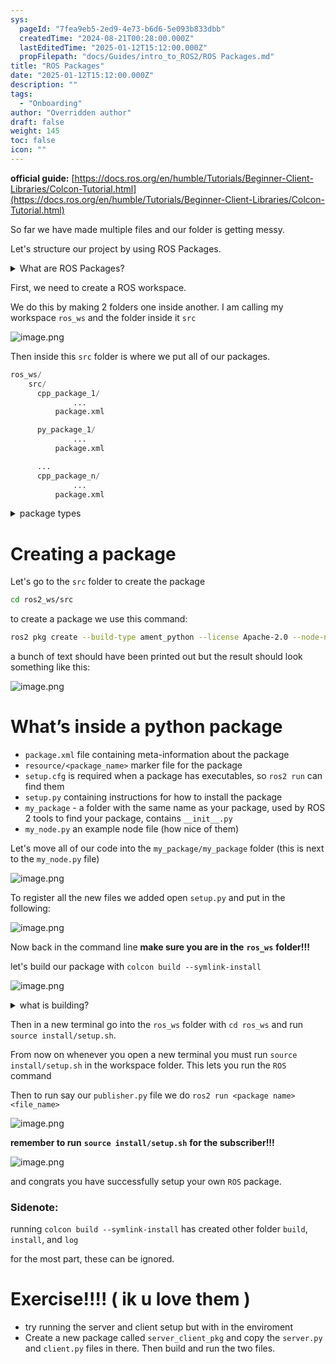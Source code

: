 ```yaml
---
sys:
  pageId: "7fea9eb5-2ed9-4e73-b6d6-5e093b833dbb"
  createdTime: "2024-08-21T00:28:00.000Z"
  lastEditedTime: "2025-01-12T15:12:00.000Z"
  propFilepath: "docs/Guides/intro_to_ROS2/ROS Packages.md"
title: "ROS Packages"
date: "2025-01-12T15:12:00.000Z"
description: ""
tags:
  - "Onboarding"
author: "Overridden author"
draft: false
weight: 145
toc: false
icon: ""
---
```


**official guide:** [https://docs.ros.org/en/humble/Tutorials/Beginner-Client-Libraries/Colcon-Tutorial.html](https://docs.ros.org/en/humble/Tutorials/Beginner-Client-Libraries/Colcon-Tutorial.html)

So far we have made multiple files and our folder is getting messy.

Let's structure our project by using ROS Packages.

<details>

<summary>What are ROS Packages?</summary>

ROS Packages are, as the name implies, packages of code that are highly sharable between ROS developers.

They consist of a folder, `package.xml` file, and source code

```python
      cpp_package_1/
		      ... imagine much code files here ..
          package.xml
```

</details>

First, we need to create a ROS workspace.

We do this by making 2 folders one inside another. I am calling my workspace `ros_ws` and the folder inside it `src`

![image.png](https://prod-files-secure.s3.us-west-2.amazonaws.com/d518164a-d88e-44d1-a4ee-3adb3bd8bce0/70706947-fd18-4537-a67b-e12946812d31/image.png?X-Amz-Algorithm=AWS4-HMAC-SHA256&X-Amz-Content-Sha256=UNSIGNED-PAYLOAD&X-Amz-Credential=ASIAZI2LB4663WBKRUUD%2F20250305%2Fus-west-2%2Fs3%2Faws4_request&X-Amz-Date=20250305T210748Z&X-Amz-Expires=3600&X-Amz-Security-Token=IQoJb3JpZ2luX2VjENT%2F%2F%2F%2F%2F%2F%2F%2F%2F%2FwEaCXVzLXdlc3QtMiJHMEUCIQCHGhxMCkjBTdaVgJfCnAQgxlhPIDQQnwZJpBtj%2B2P0WAIgWf9H%2Bpv0Dz0Sv%2BFMB32gV03c2%2FaJfEavbeaduxWINKMq%2FwMIHRAAGgw2Mzc0MjMxODM4MDUiDEX5y6ruAvNm0%2FEBryrcA9WaRParusqcoYR7HhKMek%2BIHzzZD9jZZpuD2FzR9DZITNSRzg6e%2Fs9nYlnw5P5HAezbOiVVYgSXNpP1%2B9r5BO3fQy09u1U4IOk4gwP%2BY3TJsDxhL7VLI96YL5eCZzcSyWTMJAGpcx50A4erbgg6zJV1w3u0qUzQ16neVlAjZwVuww7O3wpuySO2wMprx67KRius4XF1rrtaY6LiELqICOeSmQcamLNcRm7IDVR0R6%2BJRsY9SUlFM3gDs0lUMBn0kR2Xwt%2F8gYpQeV5AUaMP9JynlH7EhukQaxHMMgGve8fp0X6txnWISAe3HH0PjHPfryGf%2B03pZsY7T%2BjIZC74D4cJPUPQgKHZsFuNyq5exIEdeiJamhjK9pgfwEJsk23yIpABY8LywNOvykTzf6Iddotk2H9fVCdVoMTPiG%2BMyANrWKjsTLxyFxWH7J7Hl0Xpzg4%2Fte4NOfhTDfy2q5vMQTeRwFFYMTyaLOW27K%2BzmbW4ywFIL9n%2B9HpilC1oN%2BHK3T0QKM310l4Rr0E%2Bn61E0h7UyuxTs8kLAiUBMtVklUMc9IGMZuJ2GAnl7q9p5nKioCUc%2B6XdPvRoNKcN7NPxZjmaFtkuBz8%2BUTDXfyUCrLbXQL2FE%2FvR3vJjm8AzMIXhor4GOqUBw4u7QL33A5k2BUbGoFuacVLYHTAxQArYfxZmdeHHqjB40No6wpcd2zWrl9RJnXCvZ%2BuYzBmgHiqAJtP8XbZZHCBMR15%2Bxfok%2BXIMkmdsA3U14kXF2X7xF230KTrkt7IrcnUDO%2FKsowsjn2OFghh4J8nwZQISABDHSWMHLY517IPHr2iQxUJWrtrjSTnBnQt5dpvYrfpwK%2F3sFq%2F36eFp%2FDpE4ttY&X-Amz-Signature=9a9043568ad3eb3ab4c47b9e097f1f2f453878cbbe04591ed26cc7a1fb3ffcb7&X-Amz-SignedHeaders=host&x-id=GetObject)

Then inside this `src` folder is where we put all of our packages.

```python
ros_ws/
    src/
      cpp_package_1/
		      ...
          package.xml

      py_package_1/
		      ...
          package.xml

      ...
      cpp_package_n/
		      ...
          package.xml

```

<details>

<summary>package types</summary>

packages can be either `C++` or python.

the intern file structure is different for each but for this guide we will stick to creating python packages

</details>

# Creating a package

Let's go to the `src` folder to create the package

```bash
cd ros2_ws/src
```

to create a package we use this command:

```bash
ros2 pkg create --build-type ament_python --license Apache-2.0 --node-name my_node my_package
```

a bunch of text should have been printed out but the result should look something like this:

![image.png](https://prod-files-secure.s3.us-west-2.amazonaws.com/d518164a-d88e-44d1-a4ee-3adb3bd8bce0/e6cf1e3f-8512-4a3e-b131-079f800bf3e8/image.png?X-Amz-Algorithm=AWS4-HMAC-SHA256&X-Amz-Content-Sha256=UNSIGNED-PAYLOAD&X-Amz-Credential=ASIAZI2LB4663WBKRUUD%2F20250305%2Fus-west-2%2Fs3%2Faws4_request&X-Amz-Date=20250305T210748Z&X-Amz-Expires=3600&X-Amz-Security-Token=IQoJb3JpZ2luX2VjENT%2F%2F%2F%2F%2F%2F%2F%2F%2F%2FwEaCXVzLXdlc3QtMiJHMEUCIQCHGhxMCkjBTdaVgJfCnAQgxlhPIDQQnwZJpBtj%2B2P0WAIgWf9H%2Bpv0Dz0Sv%2BFMB32gV03c2%2FaJfEavbeaduxWINKMq%2FwMIHRAAGgw2Mzc0MjMxODM4MDUiDEX5y6ruAvNm0%2FEBryrcA9WaRParusqcoYR7HhKMek%2BIHzzZD9jZZpuD2FzR9DZITNSRzg6e%2Fs9nYlnw5P5HAezbOiVVYgSXNpP1%2B9r5BO3fQy09u1U4IOk4gwP%2BY3TJsDxhL7VLI96YL5eCZzcSyWTMJAGpcx50A4erbgg6zJV1w3u0qUzQ16neVlAjZwVuww7O3wpuySO2wMprx67KRius4XF1rrtaY6LiELqICOeSmQcamLNcRm7IDVR0R6%2BJRsY9SUlFM3gDs0lUMBn0kR2Xwt%2F8gYpQeV5AUaMP9JynlH7EhukQaxHMMgGve8fp0X6txnWISAe3HH0PjHPfryGf%2B03pZsY7T%2BjIZC74D4cJPUPQgKHZsFuNyq5exIEdeiJamhjK9pgfwEJsk23yIpABY8LywNOvykTzf6Iddotk2H9fVCdVoMTPiG%2BMyANrWKjsTLxyFxWH7J7Hl0Xpzg4%2Fte4NOfhTDfy2q5vMQTeRwFFYMTyaLOW27K%2BzmbW4ywFIL9n%2B9HpilC1oN%2BHK3T0QKM310l4Rr0E%2Bn61E0h7UyuxTs8kLAiUBMtVklUMc9IGMZuJ2GAnl7q9p5nKioCUc%2B6XdPvRoNKcN7NPxZjmaFtkuBz8%2BUTDXfyUCrLbXQL2FE%2FvR3vJjm8AzMIXhor4GOqUBw4u7QL33A5k2BUbGoFuacVLYHTAxQArYfxZmdeHHqjB40No6wpcd2zWrl9RJnXCvZ%2BuYzBmgHiqAJtP8XbZZHCBMR15%2Bxfok%2BXIMkmdsA3U14kXF2X7xF230KTrkt7IrcnUDO%2FKsowsjn2OFghh4J8nwZQISABDHSWMHLY517IPHr2iQxUJWrtrjSTnBnQt5dpvYrfpwK%2F3sFq%2F36eFp%2FDpE4ttY&X-Amz-Signature=0d11f21f42e33acb2adad14ab30b6b68db2dd12597ef3d8cd6da54120e9b7dc5&X-Amz-SignedHeaders=host&x-id=GetObject)

# What’s inside a python package

- `package.xml` file containing meta-information about the package
- `resource/<package_name>` marker file for the package
- `setup.cfg` is required when a package has executables, so `ros2 run` can find them
- `setup.py` containing instructions for how to install the package
- `my_package` - a folder with the same name as your package, used by ROS 2 tools to find your package, contains `__init__.py`
- `my_node.py` an example node file (how nice of them)

Let's move all of our code into the `my_package/my_package` folder (this is next to the `my_node.py` file)

![image.png](https://prod-files-secure.s3.us-west-2.amazonaws.com/d518164a-d88e-44d1-a4ee-3adb3bd8bce0/9ce58f11-0da9-4d3e-b86d-506a9685d378/image.png?X-Amz-Algorithm=AWS4-HMAC-SHA256&X-Amz-Content-Sha256=UNSIGNED-PAYLOAD&X-Amz-Credential=ASIAZI2LB4663WBKRUUD%2F20250305%2Fus-west-2%2Fs3%2Faws4_request&X-Amz-Date=20250305T210748Z&X-Amz-Expires=3600&X-Amz-Security-Token=IQoJb3JpZ2luX2VjENT%2F%2F%2F%2F%2F%2F%2F%2F%2F%2FwEaCXVzLXdlc3QtMiJHMEUCIQCHGhxMCkjBTdaVgJfCnAQgxlhPIDQQnwZJpBtj%2B2P0WAIgWf9H%2Bpv0Dz0Sv%2BFMB32gV03c2%2FaJfEavbeaduxWINKMq%2FwMIHRAAGgw2Mzc0MjMxODM4MDUiDEX5y6ruAvNm0%2FEBryrcA9WaRParusqcoYR7HhKMek%2BIHzzZD9jZZpuD2FzR9DZITNSRzg6e%2Fs9nYlnw5P5HAezbOiVVYgSXNpP1%2B9r5BO3fQy09u1U4IOk4gwP%2BY3TJsDxhL7VLI96YL5eCZzcSyWTMJAGpcx50A4erbgg6zJV1w3u0qUzQ16neVlAjZwVuww7O3wpuySO2wMprx67KRius4XF1rrtaY6LiELqICOeSmQcamLNcRm7IDVR0R6%2BJRsY9SUlFM3gDs0lUMBn0kR2Xwt%2F8gYpQeV5AUaMP9JynlH7EhukQaxHMMgGve8fp0X6txnWISAe3HH0PjHPfryGf%2B03pZsY7T%2BjIZC74D4cJPUPQgKHZsFuNyq5exIEdeiJamhjK9pgfwEJsk23yIpABY8LywNOvykTzf6Iddotk2H9fVCdVoMTPiG%2BMyANrWKjsTLxyFxWH7J7Hl0Xpzg4%2Fte4NOfhTDfy2q5vMQTeRwFFYMTyaLOW27K%2BzmbW4ywFIL9n%2B9HpilC1oN%2BHK3T0QKM310l4Rr0E%2Bn61E0h7UyuxTs8kLAiUBMtVklUMc9IGMZuJ2GAnl7q9p5nKioCUc%2B6XdPvRoNKcN7NPxZjmaFtkuBz8%2BUTDXfyUCrLbXQL2FE%2FvR3vJjm8AzMIXhor4GOqUBw4u7QL33A5k2BUbGoFuacVLYHTAxQArYfxZmdeHHqjB40No6wpcd2zWrl9RJnXCvZ%2BuYzBmgHiqAJtP8XbZZHCBMR15%2Bxfok%2BXIMkmdsA3U14kXF2X7xF230KTrkt7IrcnUDO%2FKsowsjn2OFghh4J8nwZQISABDHSWMHLY517IPHr2iQxUJWrtrjSTnBnQt5dpvYrfpwK%2F3sFq%2F36eFp%2FDpE4ttY&X-Amz-Signature=9ae31f1e03ecc44aaf1b3fc62aeb795607390e081b2a8fb3cd3da2bbad6d00fb&X-Amz-SignedHeaders=host&x-id=GetObject)

To register all the new files we added open `setup.py` and put in the following:

![image.png](https://prod-files-secure.s3.us-west-2.amazonaws.com/d518164a-d88e-44d1-a4ee-3adb3bd8bce0/1cd7c262-4cae-4496-9d75-c178537d24a2/image.png?X-Amz-Algorithm=AWS4-HMAC-SHA256&X-Amz-Content-Sha256=UNSIGNED-PAYLOAD&X-Amz-Credential=ASIAZI2LB4663WBKRUUD%2F20250305%2Fus-west-2%2Fs3%2Faws4_request&X-Amz-Date=20250305T210748Z&X-Amz-Expires=3600&X-Amz-Security-Token=IQoJb3JpZ2luX2VjENT%2F%2F%2F%2F%2F%2F%2F%2F%2F%2FwEaCXVzLXdlc3QtMiJHMEUCIQCHGhxMCkjBTdaVgJfCnAQgxlhPIDQQnwZJpBtj%2B2P0WAIgWf9H%2Bpv0Dz0Sv%2BFMB32gV03c2%2FaJfEavbeaduxWINKMq%2FwMIHRAAGgw2Mzc0MjMxODM4MDUiDEX5y6ruAvNm0%2FEBryrcA9WaRParusqcoYR7HhKMek%2BIHzzZD9jZZpuD2FzR9DZITNSRzg6e%2Fs9nYlnw5P5HAezbOiVVYgSXNpP1%2B9r5BO3fQy09u1U4IOk4gwP%2BY3TJsDxhL7VLI96YL5eCZzcSyWTMJAGpcx50A4erbgg6zJV1w3u0qUzQ16neVlAjZwVuww7O3wpuySO2wMprx67KRius4XF1rrtaY6LiELqICOeSmQcamLNcRm7IDVR0R6%2BJRsY9SUlFM3gDs0lUMBn0kR2Xwt%2F8gYpQeV5AUaMP9JynlH7EhukQaxHMMgGve8fp0X6txnWISAe3HH0PjHPfryGf%2B03pZsY7T%2BjIZC74D4cJPUPQgKHZsFuNyq5exIEdeiJamhjK9pgfwEJsk23yIpABY8LywNOvykTzf6Iddotk2H9fVCdVoMTPiG%2BMyANrWKjsTLxyFxWH7J7Hl0Xpzg4%2Fte4NOfhTDfy2q5vMQTeRwFFYMTyaLOW27K%2BzmbW4ywFIL9n%2B9HpilC1oN%2BHK3T0QKM310l4Rr0E%2Bn61E0h7UyuxTs8kLAiUBMtVklUMc9IGMZuJ2GAnl7q9p5nKioCUc%2B6XdPvRoNKcN7NPxZjmaFtkuBz8%2BUTDXfyUCrLbXQL2FE%2FvR3vJjm8AzMIXhor4GOqUBw4u7QL33A5k2BUbGoFuacVLYHTAxQArYfxZmdeHHqjB40No6wpcd2zWrl9RJnXCvZ%2BuYzBmgHiqAJtP8XbZZHCBMR15%2Bxfok%2BXIMkmdsA3U14kXF2X7xF230KTrkt7IrcnUDO%2FKsowsjn2OFghh4J8nwZQISABDHSWMHLY517IPHr2iQxUJWrtrjSTnBnQt5dpvYrfpwK%2F3sFq%2F36eFp%2FDpE4ttY&X-Amz-Signature=448579abc486a6eea3bdf7f2c09f7941ad1c93e2e317cf02335f7af9873a0be5&X-Amz-SignedHeaders=host&x-id=GetObject)

Now back in the command line **make sure you are in the** **`ros_ws`** **folder!!!**

let's build our package with `colcon build --symlink-install`

![image.png](https://prod-files-secure.s3.us-west-2.amazonaws.com/d518164a-d88e-44d1-a4ee-3adb3bd8bce0/2f2a0d27-b173-48fd-b189-5f5c0ce65619/image.png?X-Amz-Algorithm=AWS4-HMAC-SHA256&X-Amz-Content-Sha256=UNSIGNED-PAYLOAD&X-Amz-Credential=ASIAZI2LB4663WBKRUUD%2F20250305%2Fus-west-2%2Fs3%2Faws4_request&X-Amz-Date=20250305T210748Z&X-Amz-Expires=3600&X-Amz-Security-Token=IQoJb3JpZ2luX2VjENT%2F%2F%2F%2F%2F%2F%2F%2F%2F%2FwEaCXVzLXdlc3QtMiJHMEUCIQCHGhxMCkjBTdaVgJfCnAQgxlhPIDQQnwZJpBtj%2B2P0WAIgWf9H%2Bpv0Dz0Sv%2BFMB32gV03c2%2FaJfEavbeaduxWINKMq%2FwMIHRAAGgw2Mzc0MjMxODM4MDUiDEX5y6ruAvNm0%2FEBryrcA9WaRParusqcoYR7HhKMek%2BIHzzZD9jZZpuD2FzR9DZITNSRzg6e%2Fs9nYlnw5P5HAezbOiVVYgSXNpP1%2B9r5BO3fQy09u1U4IOk4gwP%2BY3TJsDxhL7VLI96YL5eCZzcSyWTMJAGpcx50A4erbgg6zJV1w3u0qUzQ16neVlAjZwVuww7O3wpuySO2wMprx67KRius4XF1rrtaY6LiELqICOeSmQcamLNcRm7IDVR0R6%2BJRsY9SUlFM3gDs0lUMBn0kR2Xwt%2F8gYpQeV5AUaMP9JynlH7EhukQaxHMMgGve8fp0X6txnWISAe3HH0PjHPfryGf%2B03pZsY7T%2BjIZC74D4cJPUPQgKHZsFuNyq5exIEdeiJamhjK9pgfwEJsk23yIpABY8LywNOvykTzf6Iddotk2H9fVCdVoMTPiG%2BMyANrWKjsTLxyFxWH7J7Hl0Xpzg4%2Fte4NOfhTDfy2q5vMQTeRwFFYMTyaLOW27K%2BzmbW4ywFIL9n%2B9HpilC1oN%2BHK3T0QKM310l4Rr0E%2Bn61E0h7UyuxTs8kLAiUBMtVklUMc9IGMZuJ2GAnl7q9p5nKioCUc%2B6XdPvRoNKcN7NPxZjmaFtkuBz8%2BUTDXfyUCrLbXQL2FE%2FvR3vJjm8AzMIXhor4GOqUBw4u7QL33A5k2BUbGoFuacVLYHTAxQArYfxZmdeHHqjB40No6wpcd2zWrl9RJnXCvZ%2BuYzBmgHiqAJtP8XbZZHCBMR15%2Bxfok%2BXIMkmdsA3U14kXF2X7xF230KTrkt7IrcnUDO%2FKsowsjn2OFghh4J8nwZQISABDHSWMHLY517IPHr2iQxUJWrtrjSTnBnQt5dpvYrfpwK%2F3sFq%2F36eFp%2FDpE4ttY&X-Amz-Signature=881eb4ed3ceeaa23bffe55a10724a511819a813baa6059eb3f131a85926f204a&X-Amz-SignedHeaders=host&x-id=GetObject)

<details>

<summary>what is building?</summary>

if you are a CS major at Rose-Hulman you will learn the answer to this in CSSE132

but TLDR; is it combines all the code files into one program that can be run easily 

</details>

Then in a new terminal go into the `ros_ws` folder with `cd ros_ws` and run `source install/setup.sh`. 

From now on whenever you open a new terminal you must run `source install/setup.sh` in the workspace folder. This lets you run the `ROS` command

Then to run say our `publisher.py` file we do `ros2 run <package name> <file_name>`

![image.png](https://prod-files-secure.s3.us-west-2.amazonaws.com/d518164a-d88e-44d1-a4ee-3adb3bd8bce0/4f4b1219-3a44-4632-aa0a-ce3471699f59/image.png?X-Amz-Algorithm=AWS4-HMAC-SHA256&X-Amz-Content-Sha256=UNSIGNED-PAYLOAD&X-Amz-Credential=ASIAZI2LB4663WBKRUUD%2F20250305%2Fus-west-2%2Fs3%2Faws4_request&X-Amz-Date=20250305T210748Z&X-Amz-Expires=3600&X-Amz-Security-Token=IQoJb3JpZ2luX2VjENT%2F%2F%2F%2F%2F%2F%2F%2F%2F%2FwEaCXVzLXdlc3QtMiJHMEUCIQCHGhxMCkjBTdaVgJfCnAQgxlhPIDQQnwZJpBtj%2B2P0WAIgWf9H%2Bpv0Dz0Sv%2BFMB32gV03c2%2FaJfEavbeaduxWINKMq%2FwMIHRAAGgw2Mzc0MjMxODM4MDUiDEX5y6ruAvNm0%2FEBryrcA9WaRParusqcoYR7HhKMek%2BIHzzZD9jZZpuD2FzR9DZITNSRzg6e%2Fs9nYlnw5P5HAezbOiVVYgSXNpP1%2B9r5BO3fQy09u1U4IOk4gwP%2BY3TJsDxhL7VLI96YL5eCZzcSyWTMJAGpcx50A4erbgg6zJV1w3u0qUzQ16neVlAjZwVuww7O3wpuySO2wMprx67KRius4XF1rrtaY6LiELqICOeSmQcamLNcRm7IDVR0R6%2BJRsY9SUlFM3gDs0lUMBn0kR2Xwt%2F8gYpQeV5AUaMP9JynlH7EhukQaxHMMgGve8fp0X6txnWISAe3HH0PjHPfryGf%2B03pZsY7T%2BjIZC74D4cJPUPQgKHZsFuNyq5exIEdeiJamhjK9pgfwEJsk23yIpABY8LywNOvykTzf6Iddotk2H9fVCdVoMTPiG%2BMyANrWKjsTLxyFxWH7J7Hl0Xpzg4%2Fte4NOfhTDfy2q5vMQTeRwFFYMTyaLOW27K%2BzmbW4ywFIL9n%2B9HpilC1oN%2BHK3T0QKM310l4Rr0E%2Bn61E0h7UyuxTs8kLAiUBMtVklUMc9IGMZuJ2GAnl7q9p5nKioCUc%2B6XdPvRoNKcN7NPxZjmaFtkuBz8%2BUTDXfyUCrLbXQL2FE%2FvR3vJjm8AzMIXhor4GOqUBw4u7QL33A5k2BUbGoFuacVLYHTAxQArYfxZmdeHHqjB40No6wpcd2zWrl9RJnXCvZ%2BuYzBmgHiqAJtP8XbZZHCBMR15%2Bxfok%2BXIMkmdsA3U14kXF2X7xF230KTrkt7IrcnUDO%2FKsowsjn2OFghh4J8nwZQISABDHSWMHLY517IPHr2iQxUJWrtrjSTnBnQt5dpvYrfpwK%2F3sFq%2F36eFp%2FDpE4ttY&X-Amz-Signature=8f2cf415444066fc7eb28cd82797a7a192e167f300d1bfeec990b4731329d9ad&X-Amz-SignedHeaders=host&x-id=GetObject)

**remember to run** **`source install/setup.sh`** **for the subscriber!!!**

![image.png](https://prod-files-secure.s3.us-west-2.amazonaws.com/d518164a-d88e-44d1-a4ee-3adb3bd8bce0/02121119-dad4-49ec-8356-c956108b4243/image.png?X-Amz-Algorithm=AWS4-HMAC-SHA256&X-Amz-Content-Sha256=UNSIGNED-PAYLOAD&X-Amz-Credential=ASIAZI2LB4663WBKRUUD%2F20250305%2Fus-west-2%2Fs3%2Faws4_request&X-Amz-Date=20250305T210748Z&X-Amz-Expires=3600&X-Amz-Security-Token=IQoJb3JpZ2luX2VjENT%2F%2F%2F%2F%2F%2F%2F%2F%2F%2FwEaCXVzLXdlc3QtMiJHMEUCIQCHGhxMCkjBTdaVgJfCnAQgxlhPIDQQnwZJpBtj%2B2P0WAIgWf9H%2Bpv0Dz0Sv%2BFMB32gV03c2%2FaJfEavbeaduxWINKMq%2FwMIHRAAGgw2Mzc0MjMxODM4MDUiDEX5y6ruAvNm0%2FEBryrcA9WaRParusqcoYR7HhKMek%2BIHzzZD9jZZpuD2FzR9DZITNSRzg6e%2Fs9nYlnw5P5HAezbOiVVYgSXNpP1%2B9r5BO3fQy09u1U4IOk4gwP%2BY3TJsDxhL7VLI96YL5eCZzcSyWTMJAGpcx50A4erbgg6zJV1w3u0qUzQ16neVlAjZwVuww7O3wpuySO2wMprx67KRius4XF1rrtaY6LiELqICOeSmQcamLNcRm7IDVR0R6%2BJRsY9SUlFM3gDs0lUMBn0kR2Xwt%2F8gYpQeV5AUaMP9JynlH7EhukQaxHMMgGve8fp0X6txnWISAe3HH0PjHPfryGf%2B03pZsY7T%2BjIZC74D4cJPUPQgKHZsFuNyq5exIEdeiJamhjK9pgfwEJsk23yIpABY8LywNOvykTzf6Iddotk2H9fVCdVoMTPiG%2BMyANrWKjsTLxyFxWH7J7Hl0Xpzg4%2Fte4NOfhTDfy2q5vMQTeRwFFYMTyaLOW27K%2BzmbW4ywFIL9n%2B9HpilC1oN%2BHK3T0QKM310l4Rr0E%2Bn61E0h7UyuxTs8kLAiUBMtVklUMc9IGMZuJ2GAnl7q9p5nKioCUc%2B6XdPvRoNKcN7NPxZjmaFtkuBz8%2BUTDXfyUCrLbXQL2FE%2FvR3vJjm8AzMIXhor4GOqUBw4u7QL33A5k2BUbGoFuacVLYHTAxQArYfxZmdeHHqjB40No6wpcd2zWrl9RJnXCvZ%2BuYzBmgHiqAJtP8XbZZHCBMR15%2Bxfok%2BXIMkmdsA3U14kXF2X7xF230KTrkt7IrcnUDO%2FKsowsjn2OFghh4J8nwZQISABDHSWMHLY517IPHr2iQxUJWrtrjSTnBnQt5dpvYrfpwK%2F3sFq%2F36eFp%2FDpE4ttY&X-Amz-Signature=f69a51db9b2feb0bdbe46dc37bc037a99e2c96df8d3703335ace73ba79ecd46a&X-Amz-SignedHeaders=host&x-id=GetObject)

and congrats you have successfully setup your own `ROS` package.

### Sidenote:

running `colcon build --symlink-install` has created other folder `build`, `install`, and `log`

for the most part, these can be ignored.

# Exercise!!!! ( ik u love them )

- try running the server and client setup but with in the enviroment
- Create a new package called `server_client_pkg` and copy the `server.py` and `client.py` files in there. Then build and run the two files.
